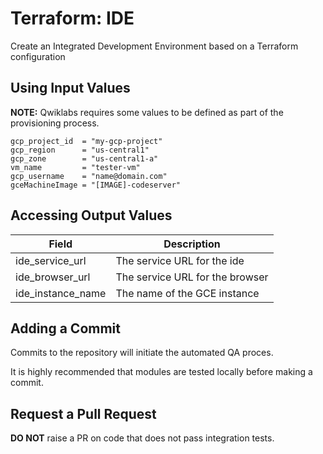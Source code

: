 # Terraform: IDE 

Create an Integrated Development Environment based on a Terraform configuration

## Using Input Values 

__NOTE:__ Qwiklabs requires some values to be defined as part of the provisioning process. 

```
gcp_project_id  = "my-gcp-project"
gcp_region      = "us-central1"
gcp_zone        = "us-central1-a"
vm_name         = "tester-vm"
gcp_username    = "name@domain.com"
gceMachineImage = "[IMAGE]-codeserver"
```

## Accessing Output Values 

| Field | Description |
|-------|-------------|
| ide_service_url | The service URL for the ide |
| ide_browser_url | The service URL for the browser |
| ide_instance_name | The name of the GCE instance |

## Adding a Commit 

Commits to the repository will initiate the automated QA proces.

It is highly recommended that modules are tested locally before making a commit.

## Request a Pull Request

__DO NOT__ raise a PR on code that does not pass integration tests.
